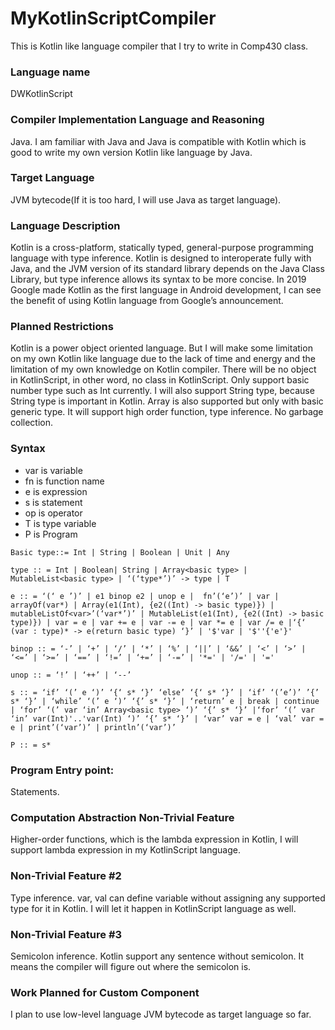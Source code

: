 # MyKotlinScriptCompiler
This is Kotlin like language compiler that I try to write in Comp430 class.

### Language name
DWKotlinScript

### Compiler Implementation Language and Reasoning
Java. I am familiar with Java and Java is compatible with Kotlin which is good to write my own version Kotlin like language by Java.

### Target Language
JVM bytecode(If it is too hard, I will use Java as target language).

### Language Description
Kotlin is a cross-platform, statically typed, general-purpose programming language with type inference. Kotlin is designed to interoperate fully with Java, and the JVM version of its standard library depends on the Java Class Library, but type inference allows its syntax to be more concise. In 2019 Google made Kotlin as the first language in Android development, I can see the benefit of using Kotlin language from Google’s announcement.

### Planned Restrictions
Kotlin is a power object oriented language. But I will make some limitation on my own Kotlin like language due to the lack of time and energy and the limitation of my own knowledge on Kotlin compiler. There will be no object in KotlinScript, in other word, no class in KotlinScript. Only support basic number type such as Int currently. I will also support String type, because String type is important in Kotlin. Array is also supported but only with basic generic type. It will support high order function, type inference. No garbage collection.

### Syntax
* var is variable
* fn is function name
* e is expression
* s is statement
* op is operator
* T is type variable
* P is Program
```
Basic type::= Int | String | Boolean | Unit | Any

type :: = Int | Boolean| String | Array<basic type> | MutableList<basic type> | ‘(‘type*’)’ -> type | T

e :: = ‘(‘ e ’)’ | e1 binop e2 | unop e |  fn’(‘e’)’ | var | arrayOf(var*) | Array(e1(Int), {e2((Int) -> basic type)}) | mutableListOf<var>’(‘var*’)’ | MutableList(e1(Int), {e2((Int) -> basic type)}) | var = e | var += e | var -= e | var *= e | var /= e |‘{‘ (var : type)* -> e(return basic type) ‘}’ | '$'var | '$''{'e'}'

binop :: = ‘-’ | ‘+’ | ‘/’ | ‘*’ | ‘%’ | ‘||’ | ‘&&’ | ‘<’ | ‘>’ | ‘<=’ | ‘>=’ | ‘==’ | ‘!=’ | ‘+=’ | ‘-=’ | '*=' | '/=' | '='

unop :: = ‘!’ | ‘++’ | ‘--’

s :: = ‘if’ ‘(’ e ‘)’ ‘{‘ s* ‘}’ ‘else’ ‘{‘ s* ‘}’ | ‘if’ ‘(’e’)’ ’{’ s* ‘}’ | ‘while’ ‘(’ e ‘)’ ‘{’ s* ‘}’ | ‘return’ e | break | continue | ‘for’ ‘(’ var ‘in’ Array<basic type> ‘)’ ‘{’ s* ‘}’ |‘for’ ‘(’ var ‘in’ var(Int)'..'var(Int) ‘)’ ‘{’ s* ‘}’ | ‘var’ var = e | ‘val’ var = e | print’(‘var’)’ | println’(‘var’)’

P :: = s*
```

### Program Entry point: 
Statements.

### Computation Abstraction Non-Trivial Feature
Higher-order functions, which is the lambda expression in Kotlin, I will support lambda expression in my KotlinScript language.

### Non-Trivial Feature #2
Type inference. var, val can define variable without assigning any supported type for it in Kotlin. I will let it happen in KotlinScript language as well.

### Non-Trivial Feature #3
Semicolon inference. Kotlin support any sentence without semicolon. It means the compiler will figure out where the semicolon is.

### Work Planned for Custom Component
I plan to use low-level language JVM bytecode as target language so far.
